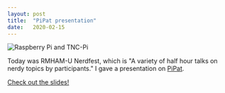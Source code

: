 ```yaml
---
layout: post
title:  "PiPat presentation"
date:   2020-02-15
---
```

![Raspberry Pi and TNC-Pi](https://1.bp.blogspot.com/-wZo-I7wwHps/XkhuUxFSG4I/AAAAAAABtm4/qXtiMbar5gUk0Ze5wxnNHpI8n5E_Tky6ACLcBGAsYHQ/s320/IMG_20200118_123819.jpg)

Today was RMHAM-U Nerdfest, which is "A variety of half hour talks on nerdy topics by participants."
I gave a presentation on [PiPat](https://docs.google.com/document/d/1dJY5iXwyYGQgYm9Cp68SarbZO_Nobx-BP2fhIsRSx08/preview).

[Check out the slides!](https://docs.google.com/presentation/d/1D1G5K7JEhATZmsF1oYu3MFntzarn0PokRvu2k5iqmH0/edit?usp=sharing)
